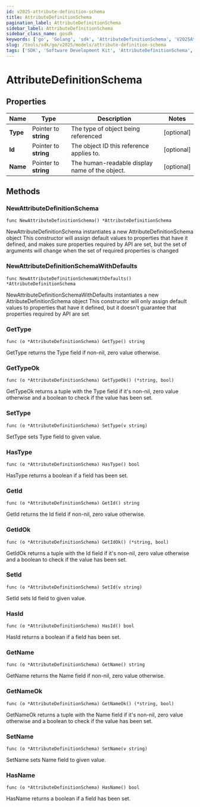 ```yaml
---
id: v2025-attribute-definition-schema
title: AttributeDefinitionSchema
pagination_label: AttributeDefinitionSchema
sidebar_label: AttributeDefinitionSchema
sidebar_class_name: gosdk
keywords: ['go', 'Golang', 'sdk', 'AttributeDefinitionSchema', 'V2025AttributeDefinitionSchema'] 
slug: /tools/sdk/go/v2025/models/attribute-definition-schema
tags: ['SDK', 'Software Development Kit', 'AttributeDefinitionSchema', 'V2025AttributeDefinitionSchema']
---
```


# AttributeDefinitionSchema

## Properties

Name | Type | Description | Notes
------------ | ------------- | ------------- | -------------
**Type** | Pointer to **string** | The type of object being referenced | [optional] 
**Id** | Pointer to **string** | The object ID this reference applies to. | [optional] 
**Name** | Pointer to **string** | The human-readable display name of the object. | [optional] 

## Methods

### NewAttributeDefinitionSchema

`func NewAttributeDefinitionSchema() *AttributeDefinitionSchema`

NewAttributeDefinitionSchema instantiates a new AttributeDefinitionSchema object
This constructor will assign default values to properties that have it defined,
and makes sure properties required by API are set, but the set of arguments
will change when the set of required properties is changed

### NewAttributeDefinitionSchemaWithDefaults

`func NewAttributeDefinitionSchemaWithDefaults() *AttributeDefinitionSchema`

NewAttributeDefinitionSchemaWithDefaults instantiates a new AttributeDefinitionSchema object
This constructor will only assign default values to properties that have it defined,
but it doesn't guarantee that properties required by API are set

### GetType

`func (o *AttributeDefinitionSchema) GetType() string`

GetType returns the Type field if non-nil, zero value otherwise.

### GetTypeOk

`func (o *AttributeDefinitionSchema) GetTypeOk() (*string, bool)`

GetTypeOk returns a tuple with the Type field if it's non-nil, zero value otherwise
and a boolean to check if the value has been set.

### SetType

`func (o *AttributeDefinitionSchema) SetType(v string)`

SetType sets Type field to given value.

### HasType

`func (o *AttributeDefinitionSchema) HasType() bool`

HasType returns a boolean if a field has been set.

### GetId

`func (o *AttributeDefinitionSchema) GetId() string`

GetId returns the Id field if non-nil, zero value otherwise.

### GetIdOk

`func (o *AttributeDefinitionSchema) GetIdOk() (*string, bool)`

GetIdOk returns a tuple with the Id field if it's non-nil, zero value otherwise
and a boolean to check if the value has been set.

### SetId

`func (o *AttributeDefinitionSchema) SetId(v string)`

SetId sets Id field to given value.

### HasId

`func (o *AttributeDefinitionSchema) HasId() bool`

HasId returns a boolean if a field has been set.

### GetName

`func (o *AttributeDefinitionSchema) GetName() string`

GetName returns the Name field if non-nil, zero value otherwise.

### GetNameOk

`func (o *AttributeDefinitionSchema) GetNameOk() (*string, bool)`

GetNameOk returns a tuple with the Name field if it's non-nil, zero value otherwise
and a boolean to check if the value has been set.

### SetName

`func (o *AttributeDefinitionSchema) SetName(v string)`

SetName sets Name field to given value.

### HasName

`func (o *AttributeDefinitionSchema) HasName() bool`

HasName returns a boolean if a field has been set.


